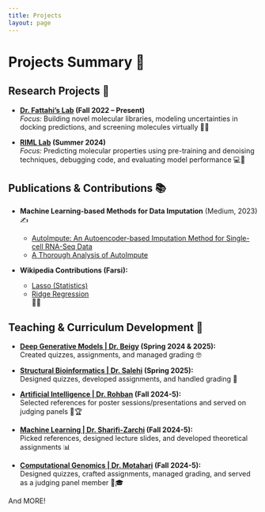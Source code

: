```yaml
---
title: Projects
layout: page
---
```


# Projects Summary 🌟

## Research Projects 🚀

- **[Dr. Fattahi’s Lab](https://sharif.edu/~fattahi/research-interests.html) (Fall 2022 – Present)**  
  *Focus:* Building novel molecular libraries, modeling uncertainties in docking predictions, and screening molecules virtually 🧪🔬  

- **[RIML Lab](https://rohban-lab.github.io/) (Summer 2024)**  
  *Focus:* Predicting molecular properties using pre-training and denoising techniques, debugging code, and evaluating model performance 💻🧬  

## Publications & Contributions 📚

- **Machine Learning-based Methods for Data Imputation** (Medium, 2023) ✍️  
  - [AutoImpute: An Autoencoder-based Imputation Method for Single-cell RNA-Seq Data](https://medium.com/@sabounchial/machine-learning-based-imputation-methods-for-single-cell-rna-seq-data-a94edebacef8)  
  - [A Thorough Analysis of AutoImpute](https://medium.com/@sabounchial/a-thorough-analysis-of-autoimpute-autoencoder-based-imputation-of-single-cell-rna-seq-data-1-cf6ec064777)  


- **Wikipedia Contributions (Farsi):**  
  - [Lasso (Statistics)](https://fa.wikipedia.org/wiki/%D9%84%D8%B3%D9%88)  
  - [Ridge Regression](https://fa.wikipedia.org/wiki/%D8%B1%DA%AF%D8%B1%D8%B3%DB%8C%D9%88%D9%86_%D8%AE%D8%B7_%D8%A7%D9%84%D8%B1%D8%A3%D8%B3)  
  📖✨  

## Teaching & Curriculum Development 🍎  

- **[Deep Generative Models | Dr. Beigy](https://sharif.ir/~beigy/14022-40959.html) (Spring 2024 & 2025):**  
  Created quizzes, assignments, and managed grading 🤓  

- **[Structural Bioinformatics | Dr. Salehi](https://docs.ce.sharif.edu/course/40552) (Spring 2025):**  
  Designed quizzes, developed assignments, and handled grading 📝  

- **[Artificial Intelligence | Dr. Rohban](https://sut-ai.github.io/) (Fall 2024-5):**  
  Selected references for poster sessions/presentations and served on judging panels 🎤🏆  

- **[Machine Learning | Dr. Sharifi-Zarchi](https://www.sharifml.ir/) (Fall 2024-5):**  
  Picked references, designed lecture slides, and developed theoretical assignments 📊  

- **[Computational Genomics | Dr. Motahari](https://sharif.edu/~motahari/pages.php/teaching/index.html) (Fall 2024-5):**  
  Designed quizzes, crafted assignments, managed grading, and served as a judging panel member 🧬🎓  

And MORE!
